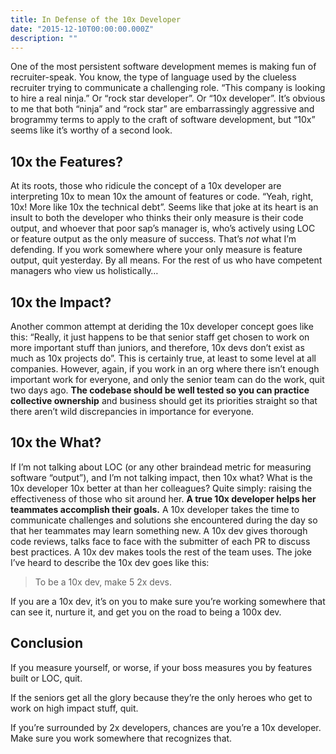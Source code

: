 ```yaml
---
title: In Defense of the 10x Developer
date: "2015-12-10T00:00:00.000Z"
description: ""
---
```


One of the most persistent software development memes is making fun of recruiter-speak. You know, the type of language used by the clueless recruiter trying to communicate a challenging role. “This company is looking to hire a real ninja.” Or “rock star developer”. Or “10x developer”. It’s obvious to me that both “ninja” and “rock star” are embarrassingly aggressive and brogrammy terms to apply to the craft of software development, but “10x” seems like it’s worthy of a second look.

## 10x the Features?

At its roots, those who ridicule the concept of a 10x developer are interpreting 10x to mean 10x the amount of features or code. “Yeah, right, 10x! More like 10x the technical debt”. Seems like that joke at its heart is an insult to both the developer who thinks their only measure is their code output, and whoever that poor sap’s manager is, who’s actively using LOC or feature output as the only measure of success. That’s _not_ what I’m defending. If you work somewhere where your only measure is feature output, quit yesterday. By all means. For the rest of us who have competent managers who view us holistically…

## 10x the Impact?

Another common attempt at deriding the 10x developer concept goes like this: “Really, it just happens to be that senior staff get chosen to work on more important stuff than juniors, and therefore, 10x devs don’t exist as much as 10x projects do”. This is certainly true, at least to some level at all companies. However, again, if you work in an org where there isn’t enough important work for everyone, and only the senior team can do the work, quit two days ago. **The codebase should be well tested so you can practice collective ownership** and business should get its priorities straight so that there aren’t wild discrepancies in importance for everyone.

## 10x the What?

If I’m not talking about LOC (or any other braindead metric for measuring software “output”), and I’m not talking impact, then 10x what? What is the 10x developer 10x better at than her colleagues? Quite simply: raising the effectiveness of those who sit around her. **A true 10x developer helps her teammates accomplish their goals.** A 10x developer takes the time to communicate challenges and solutions she encountered during the day so that her teammates may learn something new. A 10x dev gives thorough code reviews, talks face to face with the submitter of each PR to discuss best practices. A 10x dev makes tools the rest of the team uses. The joke I’ve heard to describe the 10x dev goes like this:

> To be a 10x dev, make 5 2x devs.

If you are a 10x dev, it’s on you to make sure you’re working somewhere that can see it, nurture it, and get you on the road to being a 100x dev.

## Conclusion

If you measure yourself, or worse, if your boss measures you by features built or LOC, quit.

If the seniors get all the glory because they’re the only heroes who get to work on high impact stuff, quit.

If you’re surrounded by 2x developers, chances are you’re a 10x developer. Make sure you work somewhere that recognizes that.
